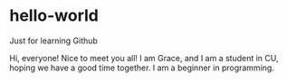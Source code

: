 # hello-world
Just for learning Github

Hi, everyone! Nice to meet you all!
I am Grace, and I am a student in CU, hoping we have a good time together.
I am a beginner in programming.
